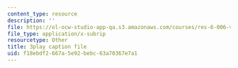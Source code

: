 ```yaml
---
content_type: resource
description: ''
file: https://ol-ocw-studio-app-qa.s3.amazonaws.com/courses/res-6-006-video-demonstrations-in-lasers-and-optics-spring-2008/f18ebdf2667a5e92bebc63a70367e7a1_cpIVTXNC2s8.vtt
file_type: application/x-subrip
resourcetype: Other
title: 3play caption file
uid: f18ebdf2-667a-5e92-bebc-63a70367e7a1
---
```

